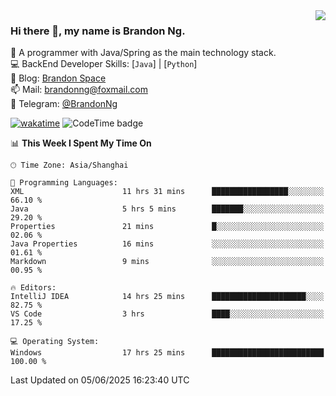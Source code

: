 <img  align="right" src="https://github-readme-stats-brandon0824.vercel.app/api/top-langs/?username=brandon0824&layout=compact">

### Hi there 👋, my name is Brandon Ng.

🌱 A programmer with Java/Spring as the main technology stack.  
💻 BackEnd Developer Skills: [`Java`] | [`Python`]  
📝 Blog: [Brandon Space](https://blog.brandonng.cc)  
📫 Mail: brandonng@foxmail.com  
📰 Telegram: [@BrandonNg](https://t.me/BrandonNg24)  

[![wakatime](https://wakatime.com/badge/user/940cafbf-f9d5-4b24-9a07-19bb072f52bb.svg)](https://wakatime.com/@940cafbf-f9d5-4b24-9a07-19bb072f52bb)
![CodeTime badge](https://img.shields.io/endpoint?style=flat-square&url=https%3A%2F%2Fapi.codetime.dev%2Fshield%3Fid%3D128%26project%3D%26in%3D604800000)

<!--START_SECTION:waka-->
📊 **This Week I Spent My Time On** 

```text
🕑︎ Time Zone: Asia/Shanghai

💬 Programming Languages: 
XML                      11 hrs 31 mins      █████████████████░░░░░░░░   66.10 % 
Java                     5 hrs 5 mins        ███████░░░░░░░░░░░░░░░░░░   29.20 % 
Properties               21 mins             █░░░░░░░░░░░░░░░░░░░░░░░░   02.06 % 
Java Properties          16 mins             ░░░░░░░░░░░░░░░░░░░░░░░░░   01.61 % 
Markdown                 9 mins              ░░░░░░░░░░░░░░░░░░░░░░░░░   00.95 % 

🔥 Editors: 
IntelliJ IDEA            14 hrs 25 mins      █████████████████████░░░░   82.75 % 
VS Code                  3 hrs               ████░░░░░░░░░░░░░░░░░░░░░   17.25 % 

💻 Operating System: 
Windows                  17 hrs 25 mins      █████████████████████████   100.00 % 
```


 Last Updated on 05/06/2025 16:23:40 UTC
<!--END_SECTION:waka-->

